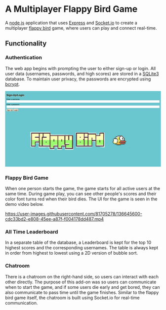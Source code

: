 # A Multiplayer Flappy Bird Game
A [node.js](https://nodejs.org/en/docs/) application that uses [Express](https://expressjs.com/) and [Socket.io](https://socket.io/docs/v4/client-api/) to create a multiplayer [flappy bird](https://en.wikipedia.org/wiki/Flappy_Bird) game, where users can play and connect real-time.

## Functionality

### Authentication

The web app begins with prompting the user to either sign-up or login. All user data (usernames, passwords, and high scores) are stored in a [SQLite3](https://www.npmjs.com/package/sqlite3) database.
To maintain user privacy, the passwords are encrypted using [bcrypt](https://www.npmjs.com/package/bcrypt).

![authentication img](/images/authentication.png)

### Flappy Bird Game

When one person starts the game, the game starts for all active users at the same time. During game play, you can see other people's scores and their color font turns red when their bird dies. The UI for the game is seen in the demo video below.

https://user-images.githubusercontent.com/81705278/136645600-cdc33bd2-e808-45ee-a87f-f004178dd487.mp4

### All Time Leaderboard

In a separate table of the database, a Leaderboard is kept for the top 10 highest scores and the corresponding usernames. The table is always kept in order from highest to lowest using a 2D version of bubble sort.

### Chatroom

There is a chatroom on the right-hand side, so users can interact with each other directly. The purpose of this add-on was so users can communicate when to start the game, and if some users die early and get bored, they can also communicate to pass time until the game finishes. Similar to the flappy bird game itself, the chatroom is built using Socket.io for real-time communication. 
